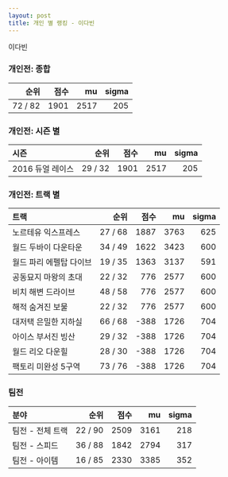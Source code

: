 ```yaml
---
layout: post
title: 개인 별 랭킹 - 이다빈
---
```


이다빈

### 개인전: 종합

| 순위 | 점수 | mu | sigma |
|---:|---:|---:|---:|
| 72 / 82 | 1901 | 2517 | 205 |

### 개인전: 시즌 별

| 시즌 | 순위 | 점수 | mu | sigma |
|:---|---:|---:|---:|---:|
| 2016 듀얼 레이스 | 29 / 32 | 1901 | 2517 | 205 |

### 개인전: 트랙 별

| 트랙 | 순위 | 점수 | mu | sigma |
|:---|---:|---:|---:|---:|
| 노르테유 익스프레스 | 27 / 68 | 1887 | 3763 | 625 |
| 월드 두바이 다운타운 | 34 / 49 | 1622 | 3423 | 600 |
| 월드 파리 에펠탑 다이브 | 19 / 35 | 1363 | 3137 | 591 |
| 공동묘지 마왕의 초대 | 22 / 32 | 776 | 2577 | 600 |
| 비치 해변 드라이브 | 48 / 58 | 776 | 2577 | 600 |
| 해적 숨겨진 보물 | 22 / 32 | 776 | 2577 | 600 |
| 대저택 은밀한 지하실 | 66 / 68 | -388 | 1726 | 704 |
| 아이스 부서진 빙산 | 29 / 32 | -388 | 1726 | 704 |
| 월드 리오 다운힐 | 28 / 30 | -388 | 1726 | 704 |
| 팩토리 미완성 5구역 | 73 / 76 | -388 | 1726 | 704 |

### 팀전

| 분야 | 순위 | 점수 | mu | sigma |
|:---|---:|---:|---:|---:|
| 팀전 - 전체 트랙 | 22 / 90 | 2509 | 3161 | 218 |
| 팀전 - 스피드 | 36 / 88 | 1842 | 2794 | 317 |
| 팀전 - 아이템 | 16 / 85 | 2330 | 3385 | 352 |
